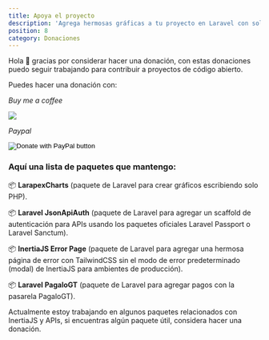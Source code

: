 ```yaml
---
title: Apoya el proyecto
description: 'Agrega hermosas gráficas a tu proyecto en Laravel con solo un facade.'
position: 8
category: Donaciones
---
```


Hola 👋 gracias por considerar hacer una donación, con estas donaciones puedo seguir trabajando para contribuir a proyectos de código abierto.

Puedes hacer una donación con:

<i class="text-gray-500">Buy me a coffee</i>

<a target="_blank" href="https://www.buymeacoffee.com/arielmejiadev">
    <img src="https://img.buymeacoffee.com/button-api/?text=Buy me a coffee&emoji=&slug=arielmejiadev&button_colour=FF5F5F&font_colour=ffffff&font_family=Cookie&outline_colour=000000&coffee_colour=FFDD00">
</a>

<i class="text-gray-500">Paypal</i>
<form action="https://www.paypal.com/donate" method="post" target="_top">
    <input type="hidden" name="hosted_button_id" value="4H5L4EXW36ZS6" />
    <input type="image" src="https://www.paypalobjects.com/en_US/i/btn/btn_donateCC_LG.gif" border="0" name="submit" title="PayPal - The safer, easier way to pay online!" alt="Donate with PayPal button" />
</form>

### Aquí una lista de paquetes que mantengo:

📦 <strong class="ml-3">LarapexCharts</strong> (paquete de Laravel para crear gráficos escribiendo solo PHP).

📦 <strong class="ml-3">Laravel JsonApiAuth</strong> (paquete de Laravel para agregar un scaffold de autenticación para APIs usando los paquetes oficiales Laravel Passport o Laravel Sanctum).

📦 <strong class="ml-3">InertiaJS Error Page</strong> (paquete de Laravel para agregar una hermosa página de error con TailwindCSS sin el modo de error predeterminado (modal) de InertiaJS para ambientes de producción).

📦 <strong class="ml-3">Laravel PagaloGT</strong> (paquete de Laravel para agregar pagos con la pasarela PagaloGT).

Actualmente estoy trabajando en algunos paquetes relacionados con InertiaJS y APIs, si encuentras algún paquete útil, considera hacer una donación.